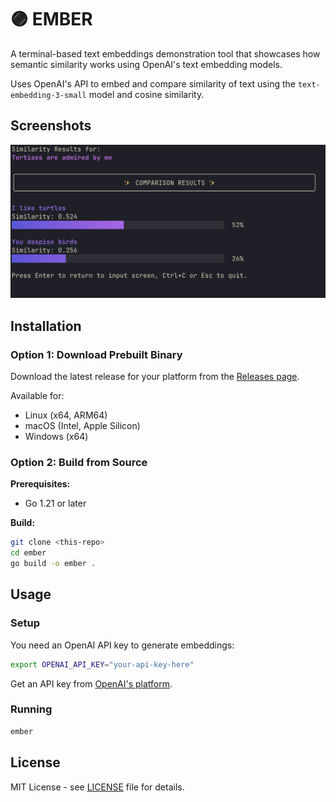 # 🟣 EMBER

A terminal-based text embeddings demonstration tool that showcases how semantic similarity works using OpenAI's text embedding models.

Uses OpenAI's API to embed and compare similarity of text using the `text-embedding-3-small` model and cosine similarity.


## Screenshots
![Ember screenshot](https://github.com/drew-myers/ember/blob/8b2a398ac050011f1e8bbe9f3e2445ed3428d35a/ember_screen.png)

## Installation

### Option 1: Download Prebuilt Binary

Download the latest release for your platform from the [Releases page](../../releases).

Available for:
- Linux (x64, ARM64)
- macOS (Intel, Apple Silicon)
- Windows (x64)

### Option 2: Build from Source

**Prerequisites:**
- Go 1.21 or later

**Build:**
```bash
git clone <this-repo>
cd ember
go build -o ember .
```

## Usage

### Setup

You need an OpenAI API key to generate embeddings:

```bash
export OPENAI_API_KEY="your-api-key-here"
```

Get an API key from [OpenAI's platform](https://platform.openai.com/api-keys).

### Running

```bash
ember
```

## License

MIT License - see [LICENSE](LICENSE) file for details.

